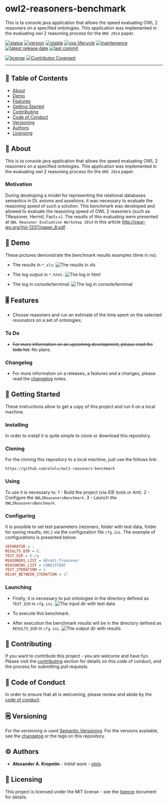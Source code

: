 # owl2-reasoners-benchmark

This is ta console java application that allows the speed evaluating OWL 2 reasoners on a specified ontologies. This application was implemented in the evaluating owl 2 reasoning process for the `ORE 2014` paper.

[![status](https://img.shields.io/badge/status-completed-inactive?style=flat-square)](BADGES_GUIDE.md#status) [![version](https://img.shields.io/badge/version-1.0.0-informational?style=flat-square)](BADGES_GUIDE.md#version) [![stable](https://img.shields.io/badge/stable-yes-important?style=flat-square)](BADGES_GUIDE.md#stable)  [![oss lifecycle](https://img.shields.io/badge/oss_lifecycle-archived-important?style=flat-square)](BADGES_GUIDE.md#oss-lifecycle) [![maintenance](https://img.shields.io/badge/maintenance-no-informational?style=flat-square)](BADGES_GUIDE.md#maintenance) [![latest release date](https://img.shields.io/badge/latest_release_date-June_25,_2014-informational?style=flat-square)](BADGES_GUIDE.md#release-date) [![last commit](https://img.shields.io/badge/last_commit-June_25,_2014-informational?style=flat-square)](BADGES_GUIDE.md#commit-date)

[![license](https://img.shields.io/badge/license-MIT-informational?style=flat-square)](LICENSE) [![Contributor Covenant](https://img.shields.io/badge/Contributor%20Covenant-v2.0%20adopted-ff69b4.svg?style=flat-square)](code_of_conduct.md)

---

## 📇 Table of Contents

- [About](#about)
- [Demo](#demo)
- [Features](#feature)
- [Getting Started](#getting-started)
- [Contributing](#contributing)
- [Code of Conduct](#code-of-conduct)
- [Versioning](#versioning)
- [Authors](#authors)
- [Licensing](#licensing)

##  📖 About

This is ta console java application that allows the speed evaluating OWL 2 reasoners on a specified ontologies. This application was implemented in the evaluating owl 2 reasoning process for the `ORE 2014` paper.

### Motivation

During developing a model for representing the relational databases semantics in DL axioms and assetions, it was necessary to evaluate the reasoning speed of such a solution. This benchmark was developed and allowed to evaluate the reasoning speed of OWL 2 reasoners (such as TReasoner, Hermit, Fact++). The results of this evaluating were presented at `OWL Reasoner Evaluation Workshop 2014` in this article http://ceur-ws.org/Vol-1207/paper_8.pdf.

## 📸 Demo

These pictures demonstrate the benchmark results examples (time in ns).

- The results in `*.xls`:
![The results in xls](https://github.com/ololx/owl2-reasoners-benchmark/blob/assets/demo/owl2-reasoner-benchmark-demo-2.png?raw=true)

- The log output in `*.html`:
![The log in html](https://github.com/ololx/owl2-reasoners-benchmark/blob/assets/demo/owl2-reasoner-benchmark-demo-3.png?raw=true)

- The log in console/terminal:
![The log in console/terminal](https://github.com/ololx/owl2-reasoner-benchmark/blob/assets/demo/owl2-reasoners-benchmark-demo-1.png?raw=true)

## 🎚 Features

- Choose reasoners and run an estimate of the time spent on the selected resonators on a set of ontologies;

### To Do

- ~~For more information on an upcoming development, please read the todo list.~~ No plans.

### Changelog

- For more information on a releases, a features and a changes, please read the [changelog](CHANGELOG.md) notes.

## 🚦 Getting Started

These instructions allow to get a copy of this project and run it on a local machine.

### Installing

In order to install it is quite simple to clone or download this repository.

### Cloning

For the cloning this repository to a local machine, just use the follows link:

```http
https://github.com/ololx/owl2-reasoners-benchmark
```

### Using

To use it is necessary to:
1 - Build the project (via IDE tools or Ant).
2 - Configure the `OWL2ReasonersBenchmark`.
3 - Launch the `OWL2ReasonersBenchmark`.

### Configuring

It is possible to set test parameters (rezoners, folder with test data, folder for saving results, etc.) via the configuration file `cfg.ini`. The example of configurations is presented below:

```cfg
SEPARATOR = ;
RESULTS_DIR = E:
TEST_DIR = E:/q
REASONERS_LIST = HErmit;Treasoner
REASONING_LIST = CONSISTENT
TEST_ITERATION = 1
DELAY_BETWEEN_ITERATION = 17
```

### Launching

- Firstly, it is necessary to put ontologies in the directory defined as `TEST_DIR` in `cfg.ini`.
![The input dir with test data](https://github.com/ololx/owl2-reasoners-benchmark/blob/assets/demo/owl2-reasoner-benchmark-demo-input.png?raw=true)
- To execute this benchmark.

- After execution the benchmark results will be in the directory defined as `RESULTS_DIR` in `cfg.ini`. 
![The output dir with results](https://github.com/ololx/owl2-reasoners-benchmark/blob/assets/demo/owl2-reasoner-benchmark-demo-output.png?raw=true)

## 🎉 Contributing

If you want to contribute this project - you are welcome and have fun.
Please visit the [contributing](CONTRIBUTING.md) section for details on this code of conduct, and the process for submitting pull requests.

## 📝 Code of Conduct

In order to ensure that all is welcoming, please review and abide by the [code of conduct](CODE_OF_CONDUCT.md).

## 🗒 Versioning

For the versioning is used [Semantic Versioning](http://semver.org/). For the versions available, see the [changelog](CHANGELOG.md) or the tags on this repository.

## ©️ Authors

* **Alexander A. Kropotin** - *Initial work* - [ololx](https://github.com/ololx).

## 🔏 Licensing

This project is licensed under the MIT license - see the [lisence](LICENSE) document for details.
